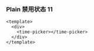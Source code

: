 
### Plain 禁用状态 11

```vue demo
<template>
  <div>
    <time-picker></time-picker>
  </div>
</template>
```

